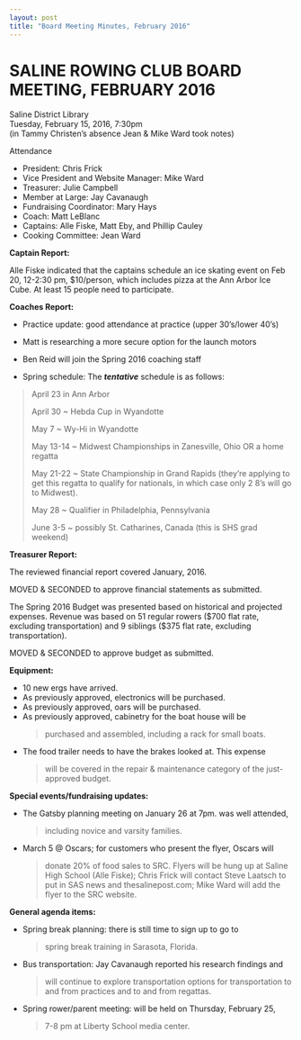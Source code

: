 ```yaml
---
layout: post  
title: "Board Meeting Minutes, February 2016"
---
```


# SALINE ROWING CLUB BOARD MEETING, FEBRUARY 2016

Saline District Library  
Tuesday, February 15, 2016, 7:30pm  
(in Tammy Christen’s absence Jean & Mike Ward took notes)  

Attendance

-   President: Chris Frick
-   Vice President and Website Manager: Mike Ward
-   Treasurer: Julie Campbell
-   Member at Large: Jay Cavanaugh
-   Fundraising Coordinator: Mary Hays
-   Coach: Matt LeBlanc
-   Captains: Alle Fiske, Matt Eby, and Phillip Cauley
-   Cooking Committee: Jean Ward

**Captain Report:**

Alle Fiske indicated that the captains schedule an ice skating event on
Feb 20, 12-2:30 pm, \$10/person, which includes pizza at the Ann Arbor
Ice Cube. At least 15 people need to participate.

**Coaches Report:**

-   Practice update: good attendance at practice (upper 30’s/lower 40’s)

-   Matt is researching a more secure option for the launch motors

-   Ben Reid will join the Spring 2016 coaching staff

-   Spring schedule: The ***tentative*** schedule is as follows:

> April 23 in Ann Arbor
>
> April 30 ~ Hebda Cup in Wyandotte
>
> May 7 ~ Wy-Hi in Wyandotte
>
> May 13-14 ~ Midwest Championships in Zanesville, Ohio OR a home
> regatta
>
> May 21-22 ~ State Championship in Grand Rapids (they’re applying to
> get this regatta to qualify for nationals, in which case only 2 8’s
> will go to Midwest).
>
> May 28 ~ Qualifier in Philadelphia, Pennsylvania
>
> June 3-5 ~ possibly St. Catharines, Canada (this is SHS grad weekend)

**Treasurer Report:**

The reviewed financial report covered January, 2016.

MOVED & SECONDED to approve financial statements as submitted.

The Spring 2016 Budget was presented based on historical and projected
expenses. Revenue was based on 51 regular rowers (\$700 flat rate,
excluding transportation) and 9 siblings (\$375 flat rate, excluding
transportation).

MOVED & SECONDED to approve budget as submitted.

**Equipment:**

-   10 new ergs have arrived.
-   As previously approved, electronics will be purchased.
-   As previously approved, oars will be purchased.
-   As previously approved, cabinetry for the boat house will be
    > purchased and assembled, including a rack for small boats.
-   The food trailer needs to have the brakes looked at. This expense
    > will be covered in the repair & maintenance category of the
    > just-approved budget.

**Special events/fundraising updates:**

-   The Gatsby planning meeting on January 26 at 7pm. was well attended,
    > including novice and varsity families.
-   March 5 @ Oscars; for customers who present the flyer, Oscars will
    > donate 20% of food sales to SRC. Flyers will be hung up at Saline
    > High School (Alle Fiske); Chris Frick will contact Steve Laatsch
    > to put in SAS news and thesalinepost.com; Mike Ward will add the
    > flyer to the SRC website.

**General agenda items:**

-   Spring break planning: there is still time to sign up to go to
    > spring break training in Sarasota, Florida.
-   Bus transportation: Jay Cavanaugh reported his research findings and
    > will continue to explore transportation options for transportation
    > to and from practices and to and from regattas.
-   Spring rower/parent meeting: will be held on Thursday, February 25,
    > 7-8 pm at Liberty School media center.


